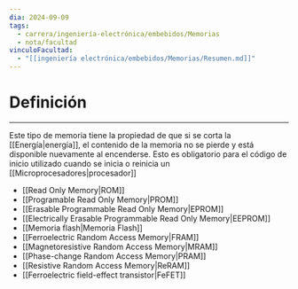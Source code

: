 ```yaml
---
dia: 2024-09-09
tags:
  - carrera/ingeniería-electrónica/embebidos/Memorias
  - nota/facultad
vinculoFacultad:
  - "[[ingeniería electrónica/embebidos/Memorias/Resumen.md]]"
---
```

# Definición
---
Este tipo de memoria tiene la propiedad de que si se corta la [[Energía|energía]], el contenido de la memoria no se pierde y está disponible nuevamente al encenderse. Esto es obligatorio para el código de inicio utilizado cuando se inicia o reinicia un [[Microprocesadores|procesador]]
* [[Read Only Memory|ROM]]
* [[Programable Read Only Memory|PROM]]
* [[Erasable Programmable Read Only Memory|EPROM]]
* [[Electrically Erasable Programmable Read Only Memory|EEPROM]]
* [[Memoria flash|Memoria Flash]]
* [[Ferroelectric Random Access Memory|FRAM]]
* [[Magnetoresistive Random Access Memory|MRAM]]
* [[Phase-change Random Access Memory|PRAM]]
* [[Resistive Random Access Memory|ReRAM]]
* [[Ferroelectric field-effect transistor|FeFET]]